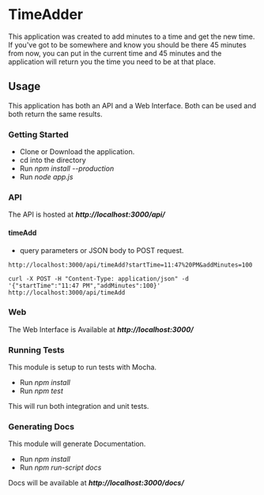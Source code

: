 # TimeAdder

This application was created to add minutes to a time and get the new time.  If you've got to be somewhere and know you should be there 45 minutes from now, you can put in the current time and 45 minutes and the application will return you the time you need to be at that place.

## Usage

This application has both an API and a Web Interface.  Both can be used and both return the same results.

### Getting Started

- Clone or Download the application.
- cd into the directory
- Run _npm install --production_
- Run _node app.js_

### API

The API is hosted at __*http://localhost:3000/api/*__

#### timeAdd

* query parameters or JSON body to POST request.
```
http://localhost:3000/api/timeAdd?startTime=11:47%20PM&addMinutes=100
```

```
curl -X POST -H "Content-Type: application/json" -d '{"startTime":"11:47 PM","addMinutes":100}' http://localhost:3000/api/timeAdd
```

### Web

The Web Interface is Available at __*http://localhost:3000/*__

### Running Tests

This module is setup to run tests with Mocha.

- Run _npm install_
- Run _npm test_

This will run both integration and unit tests.

### Generating Docs

This module will generate Documentation.

- Run _npm install_
- Run _npm run-script docs_

Docs will be available at __*http://localhost:3000/docs/*__
